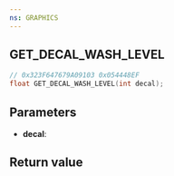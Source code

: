 ```yaml
---
ns: GRAPHICS
---
```

## GET_DECAL_WASH_LEVEL

```c
// 0x323F647679A09103 0x054448EF
float GET_DECAL_WASH_LEVEL(int decal);
```


## Parameters
* **decal**: 

## Return value
